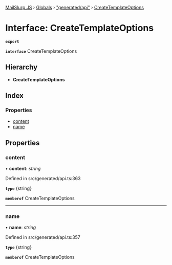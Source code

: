 [MailSlurp JS](../README.md) › [Globals](../globals.md) › ["generated/api"](../modules/_generated_api_.md) › [CreateTemplateOptions](_generated_api_.createtemplateoptions.md)

# Interface: CreateTemplateOptions

**`export`** 

**`interface`** CreateTemplateOptions

## Hierarchy

* **CreateTemplateOptions**

## Index

### Properties

* [content](_generated_api_.createtemplateoptions.md#content)
* [name](_generated_api_.createtemplateoptions.md#name)

## Properties

###  content

• **content**: *string*

Defined in src/generated/api.ts:363

**`type`** {string}

**`memberof`** CreateTemplateOptions

___

###  name

• **name**: *string*

Defined in src/generated/api.ts:357

**`type`** {string}

**`memberof`** CreateTemplateOptions
